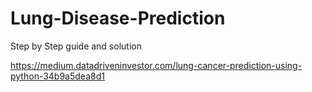 # Lung-Disease-Prediction

Step by Step guide and solution

https://medium.datadriveninvestor.com/lung-cancer-prediction-using-python-34b9a5dea8d1
